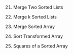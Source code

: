 21. Merge Two Sorted Lists

23. Merge k Sorted Lists
88. Merge Sorted Array

360. Sort Transformed Array

977. Squares of a Sorted Array
